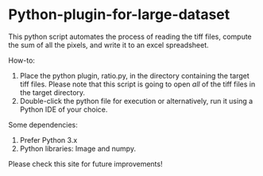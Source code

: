 # Python-plugin-for-large-dataset
This python script automates the process of reading the tiff files, compute the sum of all the pixels, and write it to an excel spreadsheet.

How-to:
1. Place the python plugin, ratio.py, in the directory containing the target tiff files. Please note that this script is going to open *all* of the tiff files in the target directory.
2. Double-click the python file for execution or alternatively, run it using a Python IDE of your choice.

Some dependencies:
1. Prefer Python 3.x
2. Python libraries: Image and numpy. 

Please check this site for future improvements!
